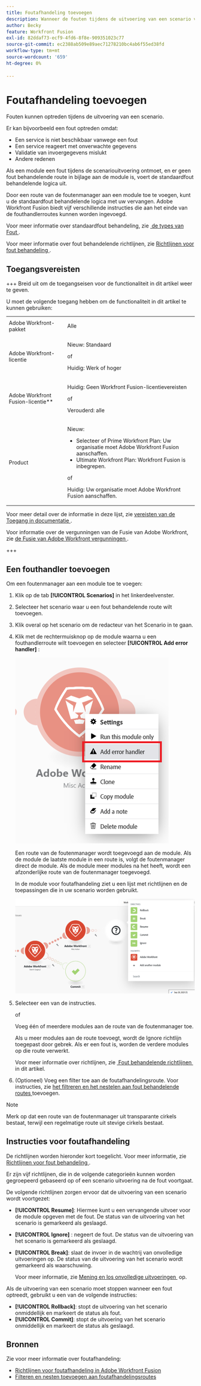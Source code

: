 ```yaml
---
title: Foutafhandeling toevoegen
description: Wanneer de fouten tijdens de uitvoering van een scenario voorkomen, is het gewoonlijk omdat de dienst wegens een mislukking niet beschikbaar is, antwoordt de dienst met onverwachte gegevens, of de bevestiging van inputgegevens ontbreekt.
author: Becky
feature: Workfront Fusion
exl-id: 82ddaf73-ecf9-4fd6-8f8e-909351023c77
source-git-commit: ec2388ab509e89aec71278210bc4ab6f55ed38fd
workflow-type: tm+mt
source-wordcount: '659'
ht-degree: 0%

---
```


# Foutafhandeling toevoegen

Fouten kunnen optreden tijdens de uitvoering van een scenario.

Er kan bijvoorbeeld een fout optreden omdat:

* Een service is niet beschikbaar vanwege een fout
* Een service reageert met onverwachte gegevens
* Validatie van invoergegevens mislukt
* Andere redenen

Als een module een fout tijdens de scenariouitvoering ontmoet, en er geen fout behandelende route in bijlage aan de module is, voert de standaardfout behandelende logica uit.

Door een route van de foutenmanager aan een module toe te voegen, kunt u de standaardfout behandelende logica met uw vervangen. Adobe Workfront Fusion biedt vijf verschillende instructies die aan het einde van de fouthandlerroutes kunnen worden ingevoegd.

Voor meer informatie over standaardfout behandeling, zie [&#x200B; de types van Fout &#x200B;](/help/workfront-fusion/references/errors/error-processing.md).

Voor meer informatie over fout behandelende richtlijnen, zie [&#x200B; Richtlijnen voor fout behandeling &#x200B;](/help/workfront-fusion/references/errors/directives-for-error-handling.md).

## Toegangsvereisten

+++ Breid uit om de toegangseisen voor de functionaliteit in dit artikel weer te geven.

U moet de volgende toegang hebben om de functionaliteit in dit artikel te kunnen gebruiken:

<table style="table-layout:auto">
 <col> 
 <col> 
 <tbody> 
  <tr> 
   <td role="rowheader">Adobe Workfront-pakket 
   <td> <p>Alle</p> </td> 
  </tr> 
  <tr data-mc-conditions=""> 
   <td role="rowheader">Adobe Workfront-licentie</td> 
   <td> <p>Nieuw: Standaard</p><p>of</p><p>Huidig: Werk of hoger</p> </td> 
  </tr> 
  <tr> 
   <td role="rowheader">Adobe Workfront Fusion-licentie**</td> 
   <td>
   <p>Huidig: Geen Workfront Fusion-licentievereisten</p>
   <p>of</p>
   <p>Verouderd: alle </p>
   </td> 
  </tr> 
  <tr> 
   <td role="rowheader">Product</td> 
   <td>
   <p>Nieuw:</p> <ul><li>Selecteer of Prime Workfront Plan: Uw organisatie moet Adobe Workfront Fusion aanschaffen.</li><li>Ultimate Workfront Plan: Workfront Fusion is inbegrepen.</li></ul>
   <p>of</p>
   <p>Huidig: Uw organisatie moet Adobe Workfront Fusion aanschaffen.</p>
   </td> 
  </tr>
 </tbody> 
</table>

Voor meer detail over de informatie in deze lijst, zie [&#x200B; vereisten van de Toegang in documentatie &#x200B;](/help/workfront-fusion/references/licenses-and-roles/access-level-requirements-in-documentation.md).

Voor informatie over de vergunningen van de Fusie van Adobe Workfront, zie [&#x200B; de Fusie van Adobe Workfront vergunningen &#x200B;](/help/workfront-fusion/set-up-and-manage-workfront-fusion/licensing-operations-overview/license-automation-vs-integration.md).

+++

## Een fouthandler toevoegen

Om een foutenmanager aan een module toe te voegen:

1. Klik op de tab **[!UICONTROL Scenarios]** in het linkerdeelvenster.
1. Selecteer het scenario waar u een fout behandelende route wilt toevoegen.
1. Klik overal op het scenario om de redacteur van het Scenario in te gaan.
1. Klik met de rechtermuisknop op de module waarna u een fouthandlerroute wilt toevoegen en selecteer **[!UICONTROL Add error handler]** :

   ![&#x200B; de managerroute van de Fout &#x200B;](assets/error-handler-route.png)

   Een route van de foutenmanager wordt toegevoegd aan de module. Als de module de laatste module in een route is, volgt de foutenmanager direct de module. Als de module meer modules na het heeft, wordt een afzonderlijke route van de foutenmanager toegevoegd.

   In de module voor foutafhandeling ziet u een lijst met richtlijnen en de toepassingen die in uw scenario worden gebruikt.

   ![&#x200B; route van de Fout &#x200B;](assets/error-route.png)

1. Selecteer een van de instructies.

   of

   Voeg één of meerdere modules aan de route van de foutenmanager toe.

   Als u meer modules aan de route toevoegt, wordt de Ignore richtlijn toegepast door gebrek. Als er een fout is, worden de verdere modules op die route verwerkt.

   Voor meer informatie over richtlijnen, zie [&#x200B; Fout behandelende richtlijnen &#x200B;](#error-handling-directives) in dit artikel.

1. (Optioneel) Voeg een filter toe aan de foutafhandelingsroute. Voor instructies, zie [&#x200B; het filtreren en het nestelen aan fout behandelende routes &#x200B;](/help/workfront-fusion/create-scenarios/config-error-handling/advanced-error-handling.md) toevoegen.

>[!NOTE]
>
>Merk op dat een route van de foutenmanager uit transparante cirkels bestaat, terwijl een regelmatige route uit stevige cirkels bestaat.

## Instructies voor foutafhandeling

De richtlijnen worden hieronder kort toegelicht. Voor meer informatie, zie [&#x200B; Richtlijnen voor fout behandeling &#x200B;](/help/workfront-fusion/references/errors/directives-for-error-handling.md).

Er zijn vijf richtlijnen, die in de volgende categorieën kunnen worden gegroepeerd gebaseerd op of een scenario uitvoering na de fout voortgaat.

De volgende richtlijnen zorgen ervoor dat de uitvoering van een scenario wordt voortgezet:

* **[!UICONTROL Resume]**: Hiermee kunt u een vervangende uitvoer voor de module opgeven met de fout. De status van de uitvoering van het scenario is gemarkeerd als geslaagd.
* **[!UICONTROL Ignore]** : negeert de fout. De status van de uitvoering van het scenario is gemarkeerd als geslaagd.
* **[!UICONTROL Break]**: slaat de invoer in de wachtrij van onvolledige uitvoeringen op. De status van de uitvoering van het scenario wordt gemarkeerd als waarschuwing.

  Voor meer informatie, zie [&#x200B; Mening en los onvolledige uitvoeringen &#x200B;](/help/workfront-fusion/manage-scenarios/view-and-resolve-incomplete-executions.md) op.

Als de uitvoering van een scenario moet stoppen wanneer een fout optreedt, gebruikt u een van de volgende instructies:

* **[!UICONTROL Rollback]**: stopt de uitvoering van het scenario onmiddellijk en markeert de status als fout.
* **[!UICONTROL Commit]**: stopt de uitvoering van het scenario onmiddellijk en markeert de status als geslaagd.

## Bronnen

Zie voor meer informatie over foutafhandeling:

* [Richtlijnen voor foutafhandeling in Adobe Workfront Fusion](/help/workfront-fusion/references/errors/directives-for-error-handling.md)
* [Filteren en nesten toevoegen aan foutafhandelingsroutes](/help/workfront-fusion/create-scenarios/config-error-handling/advanced-error-handling.md)
